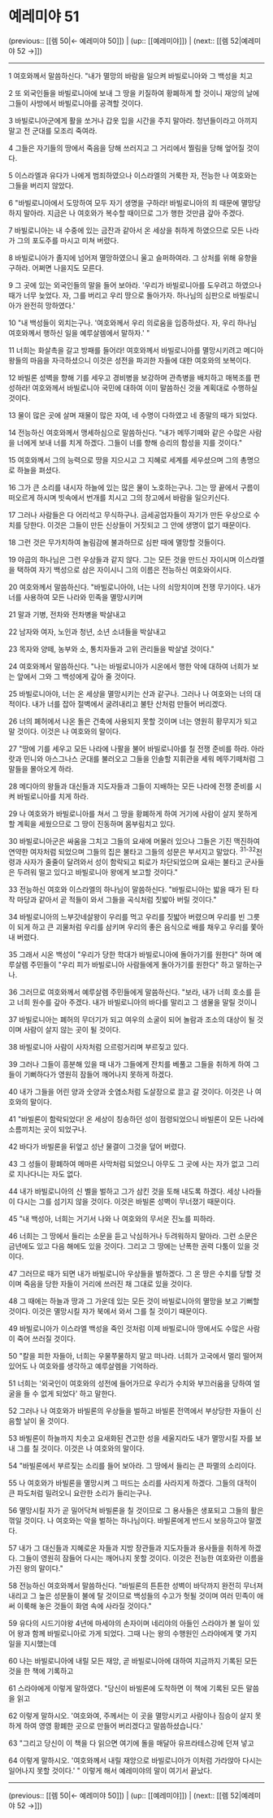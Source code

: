 # 예레미야 51

(previous:: [[렘 50|← 예레미야 50]]) | (up:: [[예레미야]]) | (next:: [[렘 52|예레미야 52 →]])

***




1 
여호와께서 말씀하신다. "내가 멸망의 바람을 일으켜 바빌로니아와 그 백성을 치고 



2 
또 외국인들을 바빌로니아에 보내 그 땅을 키질하여 황폐하게 할 것이니 재앙의 날에 그들이 사방에서 바빌로니아를 공격할 것이다. 



3 
바빌로니아군에게 활을 쏘거나 갑옷 입을 시간을 주지 말아라. 청년들이라고 아끼지 말고 전 군대를 모조리 죽여라. 



4 
그들은 자기들의 땅에서 죽음을 당해 쓰러지고 그 거리에서 찔림을 당해 엎어질 것이다. 



5 
이스라엘과 유다가 나에게 범죄하였으나 이스라엘의 거룩한 자, 전능한 나 여호와는 그들을 버리지 않았다. 



6 
"바빌로니아에서 도망하여 모두 자기 생명을 구하라! 바빌로니아의 죄 때문에 멸망당하지 말아라. 지금은 나 여호와가 복수할 때이므로 그가 행한 것만큼 갚아 주겠다. 



7 
바빌로니아는 내 수중에 있는 금잔과 같아서 온 세상을 취하게 하였으므로 모든 나라가 그의 포도주를 마시고 미쳐 버렸다. 



8 
바빌로니아가 졸지에 넘어져 멸망하였으니 울고 슬퍼하여라. 그 상처를 위해 유향을 구하라. 어쩌면 나을지도 모른다. 



9 
그 곳에 있는 외국인들의 말을 들어 보아라. '우리가 바빌로니아를 도우려고 하였으나 때가 너무 늦었다. 자, 그를 버리고 우리 땅으로 돌아가자. 하나님의 심판으로 바빌로니아가 완전히 망하였다.' 



10 
"내 백성들이 외치는구나. '여호와께서 우리 의로움을 입증하셨다. 자, 우리 하나님 여호와께서 행하신 일을 예루살렘에서 말하자.' " 



11 
너희는 화살촉을 갈고 방패를 들어라! 여호와께서 바빌로니아를 멸망시키려고 메디아 왕들의 마음을 자극하셨으니 이것은 성전을 파괴한 자들에 대한 여호와의 보복이다. 



12 
바빌론 성벽을 향해 기를 세우고 경비병을 보강하며 관측병을 배치하고 매복조를 편성하라! 여호와께서 바빌로니아 국민에 대하여 이미 말씀하신 것을 계획대로 수행하실 것이다. 



13 
물이 많은 곳에 살며 재물이 많은 자여, 네 수명이 다하였고 네 종말의 때가 되었다. 



14 
전능하신 여호와께서 맹세하심으로 말씀하신다. "내가 메뚜기떼와 같은 수많은 사람을 너에게 보내 너를 치게 하겠다. 그들이 너를 향해 승리의 함성을 지를 것이다." 



15 
여호와께서 그의 능력으로 땅을 지으시고 그 지혜로 세계를 세우셨으며 그의 총명으로 하늘을 펴셨다. 



16 
그가 큰 소리를 내시자 하늘에 있는 많은 물이 노호하는구나. 그는 땅 끝에서 구름이 떠오르게 하시며 빗속에서 번개를 치시고 그의 창고에서 바람을 일으키신다. 



17 
그러나 사람들은 다 어리석고 무식하구나. 금세공업자들이 자기가 만든 우상으로 수치를 당한다. 이것은 그들이 만든 신상들이 거짓되고 그 안에 생명이 없기 때문이다. 



18 
그런 것은 무가치하여 놀림감에 불과하므로 심판 때에 멸망할 것들이다. 



19 
야곱의 하나님은 그런 우상들과 같지 않다. 그는 모든 것을 만드신 자이시며 이스라엘을 택하여 자기 백성으로 삼은 자이시니 그의 이름은 전능하신 여호와이시다. 



20 
여호와께서 말씀하신다. "바빌로니아야, 너는 나의 쇠망치이며 전쟁 무기이다. 내가 너를 사용하여 모든 나라와 민족을 멸망시키며 



21 
말과 기병, 전차와 전차병을 박살내고 



22 
남자와 여자, 노인과 청년, 소년 소녀들을 박살내고 



23 
목자와 양떼, 농부와 소, 통치자들과 고위 관리들을 박살낼 것이다." 



24 
여호와께서 말씀하신다. "나는 바빌로니아가 시온에서 행한 악에 대하여 너희가 보는 앞에서 그와 그 백성에게 갚아 줄 것이다. 



25 
바빌로니아야, 너는 온 세상을 멸망시키는 산과 같구나. 그러나 나 여호와는 너의 대적이다. 내가 너를 잡아 절벽에서 굴려내리고 불탄 산처럼 만들어 버리겠다. 



26 
너의 폐허에서 나온 돌은 건축에 사용되지 못할 것이며 너는 영원히 황무지가 되고 말 것이다. 이것은 나 여호와의 말이다. 



27 
"땅에 기를 세우고 모든 나라에 나팔을 불어 바빌로니아를 칠 전쟁 준비를 하라. 아라랏과 민니와 아스그나스 군대를 불러오고 그들을 인솔할 지휘관을 세워 메뚜기떼처럼 그 말들을 몰아오게 하라. 



28 
메디아의 왕들과 대신들과 지도자들과 그들이 지배하는 모든 나라에 전쟁 준비를 시켜 바빌로니아를 치게 하라. 



29 
나 여호와가 바빌로니아를 쳐서 그 땅을 황폐하게 하여 거기에 사람이 살지 못하게 할 계획을 세웠으므로 그 땅이 진동하며 몸부림치고 있다. 



30 
바빌로니아군은 싸움을 그치고 그들의 요새에 머물러 있으나 그들은 기진 맥진하여 연약한 여자처럼 되었으며 그들의 집은 불타고 그들의 성문은 부서지고 말았다. <sup class="versenum">31-32</sup>전령과 사자가 줄줄이 달려와서 성이 함락되고 퇴로가 차단되었으며 요새는 불타고 군사들은 두려워 떨고 있다고 바빌로니아 왕에게 보고할 것이다." 



33 
전능하신 여호와 이스라엘의 하나님이 말씀하신다. "바빌로니아는 밟을 때가 된 타작 마당과 같아서 곧 적들이 와서 그들을 곡식처럼 짓밟아 버릴 것이다." 



34 
바빌로니아의 느부갓네살왕이 우리를 먹고 우리를 짓밟아 버렸으며 우리를 빈 그릇이 되게 하고 큰 괴물처럼 우리를 삼키며 우리의 좋은 음식으로 배를 채우고 우리를 쫓아내 버렸다. 



35 
그래서 시온 백성이 "우리가 당한 학대가 바빌로니아에 돌아가기를 원한다" 하며 예루살렘 주민들이 "우리 피가 바빌로니아 사람들에게 돌아가기를 원한다" 하고 말하는구나. 



36 
그러므로 여호와께서 예루살렘 주민들에게 말씀하신다. "보라, 내가 너희 호소를 듣고 너희 원수를 갚아 주겠다. 내가 바빌로니아의 바다를 말리고 그 샘물을 말릴 것이니 



37 
바빌로니아는 폐허의 무더기가 되고 여우의 소굴이 되어 놀람과 조소의 대상이 될 것이며 사람이 살지 않는 곳이 될 것이다. 



38 
바빌로니아 사람이 사자처럼 으르렁거리며 부르짖고 있다. 



39 
그러나 그들이 흥분해 있을 때 내가 그들에게 잔치를 베풀고 그들을 취하게 하여 그들이 기뻐하다가 영원히 잠들어 깨어나지 못하게 하겠다. 



40 
내가 그들을 어린 양과 숫양과 숫염소처럼 도살장으로 끌고 갈 것이다. 이것은 나 여호와의 말이다. 



41 
"바빌론이 함락되었다! 온 세상이 칭송하던 성이 점령되었으니 바빌론이 모든 나라에 소름끼치는 곳이 되었구나. 



42 
바다가 바빌론을 뒤엎고 성난 물결이 그것을 덮어 버렸다. 



43 
그 성들이 황폐하여 메마른 사막처럼 되었으니 아무도 그 곳에 사는 자가 없고 그리로 지나다니는 자도 없다. 



44 
내가 바빌로니아의 신 벨을 벌하고 그가 삼킨 것을 토해 내도록 하겠다. 세상 나라들이 다시는 그를 섬기지 않을 것이다. 이것은 바빌론 성벽이 무너졌기 때문이다. 



45 
"내 백성아, 너희는 거기서 나와 나 여호와의 무서운 진노를 피하라. 



46 
너희는 그 땅에서 들리는 소문을 듣고 낙심하거나 두려워하지 말아라. 그런 소문은 금년에도 있고 다음 해에도 있을 것이다. 그리고 그 땅에는 난폭한 권력 다툼이 있을 것이다. 



47 
그러므로 때가 되면 내가 바빌로니아 우상들을 벌하겠다. 그 온 땅은 수치를 당할 것이며 죽음을 당한 자들이 거리에 쓰러진 채 그대로 있을 것이다. 



48 
그 때에는 하늘과 땅과 그 가운데 있는 모든 것이 바빌로니아의 멸망을 보고 기뻐할 것이다. 이것은 멸망시킬 자가 북에서 와서 그를 칠 것이기 때문이다. 



49 
바빌로니아가 이스라엘 백성을 죽인 것처럼 이제 바빌로니아 땅에서도 수많은 사람이 죽어 쓰러질 것이다. 



50 
"칼을 피한 자들아, 너희는 우물쭈물하지 말고 떠나라. 너희가 고국에서 멀리 떨어져 있어도 나 여호와를 생각하고 예루살렘을 기억하라. 



51 
너희는 '외국인이 여호와의 성전에 들어가므로 우리가 수치와 부끄러움을 당하여 얼굴을 들 수 없게 되었다' 하고 말한다. 



52 
그러나 나 여호와가 바빌론의 우상들을 벌하고 바빌론 전역에서 부상당한 자들이 신음할 날이 올 것이다. 



53 
바빌론이 하늘까지 치솟고 요새화된 견고한 성을 세울지라도 내가 멸망시킬 자를 보내 그를 칠 것이다. 이것은 나 여호와의 말이다. 



54 
"바빌론에서 부르짖는 소리를 들어 보아라. 그 땅에서 들리는 큰 파멸의 소리이다. 



55 
나 여호와가 바빌론을 멸망시켜 그 떠드는 소리를 사라지게 하겠다. 그들의 대적이 큰 파도처럼 밀려오니 요란한 소리가 들리는구나. 



56 
멸망시킬 자가 곧 밀어닥쳐 바빌론을 칠 것이므로 그 용사들은 생포되고 그들의 활은 꺾일 것이다. 나 여호와는 악을 벌하는 하나님이다. 바빌론에게 반드시 보응하고야 말겠다. 



57 
내가 그 대신들과 지혜로운 자들과 지방 장관들과 지도자들과 용사들을 취하게 하겠다. 그들이 영원히 잠들어 다시는 깨어나지 못할 것이다. 이것은 전능한 여호와란 이름을 가진 왕의 말이다." 



58 
전능하신 여호와께서 말씀하신다. "바빌론의 튼튼한 성벽이 바닥까지 완전히 무너져내리고 그 높은 성문들이 불에 탈 것이므로 백성들의 수고가 헛될 것이며 여러 민족이 애써 이룩해 놓은 것들이 화염 속에 사라질 것이다." 



59 
유다의 시드기야왕 4년에 마세야의 손자이며 네리야의 아들인 스라야가 볼 일이 있어 왕과 함께 바빌로니아로 가게 되었다. 그때 나는 왕의 수행원인 스라야에게 몇 가지 일을 지시했는데 



60 
나는 바빌로니아에 내릴 모든 재앙, 곧 바빌로니아에 대하여 지금까지 기록된 모든 것을 한 책에 기록하고 



61 
스라야에게 이렇게 말하였다. "당신이 바빌론에 도착하면 이 책에 기록된 모든 말씀을 읽고 



62 
이렇게 말하시오. '여호와여, 주께서는 이 곳을 멸망시키고 사람이나 짐승이 살지 못하게 하여 영영 황폐한 곳으로 만들어 버리겠다고 말씀하셨습니다.' 



63 
"그리고 당신이 이 책을 다 읽으면 여기에 돌을 매달아 유프라테스강에 던져 넣고 



64 
이렇게 말하시오. '여호와께서 내릴 재앙으로 바빌로니아가 이처럼 가라앉아 다시는 일어나지 못할 것이다.' " 이렇게 해서 예레미야의 말이 여기서 끝났다.

***

(previous:: [[렘 50|← 예레미야 50]]) | (up:: [[예레미야]]) | (next:: [[렘 52|예레미야 52 →]])
